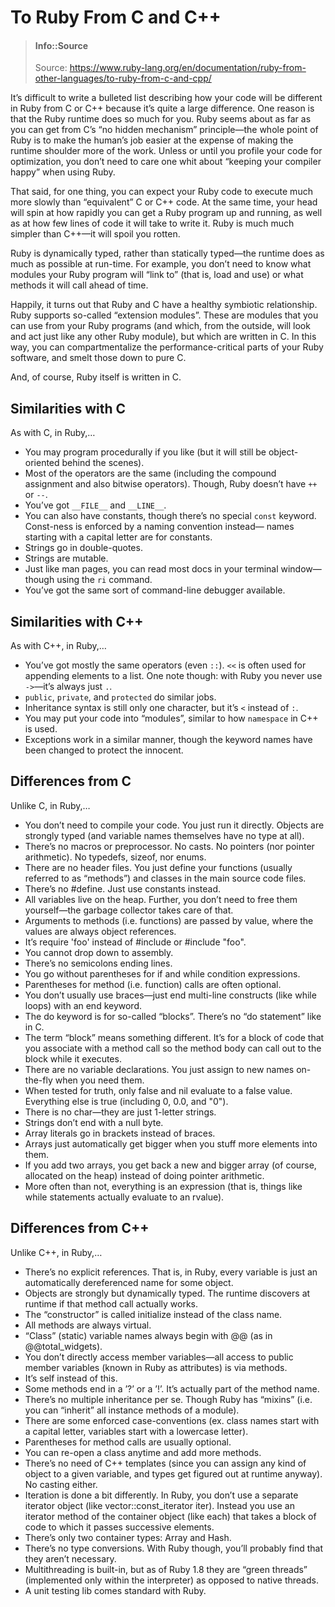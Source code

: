 # To Ruby From C and C++

> #### Info::Source
> Source: https://www.ruby-lang.org/en/documentation/ruby-from-other-languages/to-ruby-from-c-and-cpp/


It’s difficult to write a bulleted list describing how your code will be different in Ruby from C or C++ because it’s quite a large difference. One reason is that the Ruby runtime does so much for you. Ruby seems about as far as you can get from C’s “no hidden mechanism” principle—the whole point of Ruby is to make the human’s job easier at the expense of making the runtime shoulder more of the work. Unless or until you profile your code for optimization, you don’t need to care one whit about “keeping your compiler happy” when using Ruby.

That said, for one thing, you can expect your Ruby code to execute much more slowly than “equivalent” C or C++ code. At the same time, your head will spin at how rapidly you can get a Ruby program up and running, as well as at how few lines of code it will take to write it. Ruby is much much simpler than C++—it will spoil you rotten.

Ruby is dynamically typed, rather than statically typed—the runtime does as much as possible at run-time. For example, you don’t need to know what modules your Ruby program will “link to” (that is, load and use) or what methods it will call ahead of time.

Happily, it turns out that Ruby and C have a healthy symbiotic relationship. Ruby supports so-called “extension modules”. These are modules that you can use from your Ruby programs (and which, from the outside, will look and act just like any other Ruby module), but which are written in C. In this way, you can compartmentalize the performance-critical parts of your Ruby software, and smelt those down to pure C.

And, of course, Ruby itself is written in C.


## Similarities with C

As with C, in Ruby,…

* You may program procedurally if you like (but it will still be object-oriented behind the scenes).
* Most of the operators are the same (including the compound assignment and also bitwise operators). Though, Ruby doesn’t have `++` or `--`.
* You’ve got `__FILE__` and `__LINE__`.
* You can also have constants, though there’s no special `const` keyword. Const-ness is enforced by a naming convention instead— names starting with a capital letter are for constants.
* Strings go in double-quotes.
* Strings are mutable.
* Just like man pages, you can read most docs in your terminal window—though using the `ri` command.
* You’ve got the same sort of command-line debugger available.

## Similarities with C++

As with C++, in Ruby,…

* You’ve got mostly the same operators (even `::`). `<<` is often used for appending elements to a list. One note though: with Ruby you never use `->`—it’s always just `.`.
* `public`, `private`, and `protected` do similar jobs.
* Inheritance syntax is still only one character, but it’s `<` instead of `:`.
* You may put your code into “modules”, similar to how `namespace` in C++ is used.
* Exceptions work in a similar manner, though the keyword names have been changed to protect the innocent.

## Differences from C

Unlike C, in Ruby,…

* You don’t need to compile your code. You just run it directly.
Objects are strongly typed (and variable names themselves have no type at all).
* There’s no macros or preprocessor. No casts. No pointers (nor pointer arithmetic). No typedefs, sizeof, nor enums.
* There are no header files. You just define your functions (usually referred to as “methods”) and classes in the main source code files.
* There’s no #define. Just use constants instead.
* All variables live on the heap. Further, you don’t need to free them yourself—the garbage collector takes care of that.
* Arguments to methods (i.e. functions) are passed by value, where the values are always object references.
* It’s require 'foo' instead of #include <foo> or #include "foo".
* You cannot drop down to assembly.
* There’s no semicolons ending lines.
* You go without parentheses for if and while condition expressions.
* Parentheses for method (i.e. function) calls are often optional.
* You don’t usually use braces—just end multi-line constructs (like while loops) with an end keyword.
* The do keyword is for so-called “blocks”. There’s no “do statement” like in C.
* The term “block” means something different. It’s for a block of code that you associate with a method call so the method body can call out to the block while it executes.
* There are no variable declarations. You just assign to new names on-the-fly when you need them.
* When tested for truth, only false and nil evaluate to a false value. Everything else is true (including 0, 0.0, and "0").
* There is no char—they are just 1-letter strings.
* Strings don’t end with a null byte.
* Array literals go in brackets instead of braces.
* Arrays just automatically get bigger when you stuff more elements into them.
* If you add two arrays, you get back a new and bigger array (of course, allocated on the heap) instead of doing pointer arithmetic.
* More often than not, everything is an expression (that is, things like while statements actually evaluate to an rvalue).

## Differences from C++

Unlike C++, in Ruby,…

* There’s no explicit references. That is, in Ruby, every variable is just an automatically dereferenced name for some object.
* Objects are strongly but dynamically typed. The runtime discovers at runtime if that method call actually works.
* The “constructor” is called initialize instead of the class name.
* All methods are always virtual.
* “Class” (static) variable names always begin with @@ (as in @@total_widgets).
* You don’t directly access member variables—all access to public member variables (known in Ruby as attributes) is via methods.
* It’s self instead of this.
* Some methods end in a ’?’ or a ’!’. It’s actually part of the method name.
* There’s no multiple inheritance per se. Though Ruby has “mixins” (i.e. you can “inherit” all instance methods of a module).
* There are some enforced case-conventions (ex. class names start with a capital letter, variables start with a lowercase letter).
* Parentheses for method calls are usually optional.
* You can re-open a class anytime and add more methods.
* There’s no need of C++ templates (since you can assign any kind of object to a given variable, and types get figured out at runtime anyway). No casting either.
* Iteration is done a bit differently. In Ruby, you don’t use a separate iterator object (like vector<T>::const_iterator iter). Instead you use an iterator method of the container object (like each) that takes a block of code to which it passes successive elements.
* There’s only two container types: Array and Hash.
* There’s no type conversions. With Ruby though, you’ll probably find that they aren’t necessary.
* Multithreading is built-in, but as of Ruby 1.8 they are “green threads” (implemented only within the interpreter) as opposed to native threads.
* A unit testing lib comes standard with Ruby.